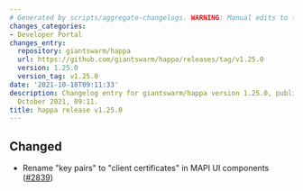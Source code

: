 ```yaml
---
# Generated by scripts/aggregate-changelogs. WARNING: Manual edits to this files will be overwritten.
changes_categories:
- Developer Portal
changes_entry:
  repository: giantswarm/happa
  url: https://github.com/giantswarm/happa/releases/tag/v1.25.0
  version: 1.25.0
  version_tag: v1.25.0
date: '2021-10-18T09:11:33'
description: Changelog entry for giantswarm/happa version 1.25.0, published on 18
  October 2021, 09:11.
title: happa release v1.25.0
---
```


## Changed

- Rename "key pairs" to "client certificates" in MAPI UI components ([#2839](https://github.com/giantswarm/happa/pull/2839))

